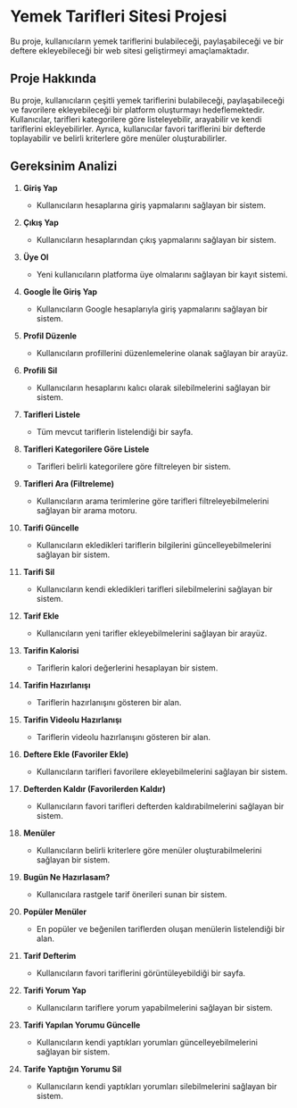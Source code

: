 # Yemek Tarifleri Sitesi Projesi

Bu proje, kullanıcıların yemek tariflerini bulabileceği, paylaşabileceği ve bir deftere ekleyebileceği bir web sitesi geliştirmeyi amaçlamaktadır.

## Proje Hakkında

Bu proje, kullanıcıların çeşitli yemek tariflerini bulabileceği, paylaşabileceği ve favorilere ekleyebileceği bir platform oluşturmayı hedeflemektedir. Kullanıcılar, tarifleri kategorilere göre listeleyebilir, arayabilir ve kendi tariflerini ekleyebilirler. Ayrıca, kullanıcılar favori tariflerini bir defterde toplayabilir ve belirli kriterlere göre menüler oluşturabilirler.

## Gereksinim Analizi

1. **Giriş Yap**
   - Kullanıcıların hesaplarına giriş yapmalarını sağlayan bir sistem.
   
2. **Çıkış Yap**
   - Kullanıcıların hesaplarından çıkış yapmalarını sağlayan bir sistem.

3. **Üye Ol**
   - Yeni kullanıcıların platforma üye olmalarını sağlayan bir kayıt sistemi.

4. **Google İle Giriş Yap**
   - Kullanıcıların Google hesaplarıyla giriş yapmalarını sağlayan bir sistem.

5. **Profil Düzenle**
   - Kullanıcıların profillerini düzenlemelerine olanak sağlayan bir arayüz.

6. **Profili Sil**
   - Kullanıcıların hesaplarını kalıcı olarak silebilmelerini sağlayan bir sistem.

7. **Tarifleri Listele**
   - Tüm mevcut tariflerin listelendiği bir sayfa.

8. **Tarifleri Kategorilere Göre Listele**
   - Tarifleri belirli kategorilere göre filtreleyen bir sistem.

9. **Tarifleri Ara (Filtreleme)**
   - Kullanıcıların arama terimlerine göre tarifleri filtreleyebilmelerini sağlayan bir arama motoru.

10. **Tarifi Güncelle**
    - Kullanıcıların ekledikleri tariflerin bilgilerini güncelleyebilmelerini sağlayan bir sistem.

11. **Tarifi Sil**
    - Kullanıcıların kendi ekledikleri tarifleri silebilmelerini sağlayan bir sistem.

12. **Tarif Ekle**
    - Kullanıcıların yeni tarifler ekleyebilmelerini sağlayan bir arayüz.

13. **Tarifin Kalorisi**
    - Tariflerin kalori değerlerini hesaplayan bir sistem.

14. **Tarifin Hazırlanışı**
    - Tariflerin hazırlanışını gösteren bir alan.

15. **Tarifin Videolu Hazırlanışı**
    - Tariflerin videolu hazırlanışını gösteren bir alan.

16. **Deftere Ekle (Favoriler Ekle)**
    - Kullanıcıların tarifleri favorilere ekleyebilmelerini sağlayan bir sistem.

17. **Defterden Kaldır (Favorilerden Kaldır)**
    - Kullanıcıların favori tarifleri defterden kaldırabilmelerini sağlayan bir sistem.

18. **Menüler**
    - Kullanıcıların belirli kriterlere göre menüler oluşturabilmelerini sağlayan bir sistem.

19. **Bugün Ne Hazırlasam?**
    - Kullanıcılara rastgele tarif önerileri sunan bir sistem.

20. **Popüler Menüler**
    - En popüler ve beğenilen tariflerden oluşan menülerin listelendiği bir alan.

21. **Tarif Defterim**
    - Kullanıcıların favori tariflerini görüntüleyebildiği bir sayfa.

22. **Tarifi Yorum Yap**
    - Kullanıcıların tariflere yorum yapabilmelerini sağlayan bir sistem.

23. **Tarifi Yapılan Yorumu Güncelle**
    - Kullanıcıların kendi yaptıkları yorumları güncelleyebilmelerini sağlayan bir sistem.

24. **Tarife Yaptığın Yorumu Sil**
    - Kullanıcıların kendi yaptıkları yorumları silebilmelerini sağlayan bir sistem.
